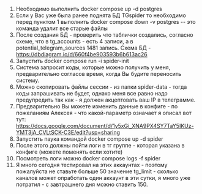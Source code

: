 1. Необходимо выполнить docker compose up -d postgres
2. Если у Вас уже была ранее поднята БД TGspider то необходимо перед пунктом  1  выполнить  docker compose down -v postgres  -- это команда удалит все старые файлы
3. После создания БД - проверить что таблички создались, согласно схеме, что в tg_accounts - есть 4 записи, а в potential_telegram_sources 1481 запись. Схема БД - https://dbdiagram.io/d/660f4be903593b6b613ac26
4. Запустить docker compose run -i spider-init
5. Система запросит коды, которые можно получить у меня, предварительно согласов время, когда Вы будите переносить систему.
6. Можно скопировать файлы сессии - из папки spider-data - тогда коды запрашивать не будет, однако меня все равно надо предупредить так как - я должен акцептовать ваш IP в телеграмме.
7. Предварительно Вы можете изменить данные в конфиге - по пожеланиям Алексея - что какой-параметр означает я описал  вот тут: https://docs.google.com/document/d/1y5xGi_XNA9PX4SY7TaY5IKUz-YMT3jA_CVLtSCK-C3E/edit?usp=sharing
8. Запустить паука командой docker compose up -d spider
9. После этого должны пойти логи в тг группе - которая указана в конфиге (можете поменять если хотите)
10. Посмотреть логи можно docker compose logs -f spider
11. Я много сегодня тестировал на этих аккаунтах - поэтому пожалуйста не ставьте больше 50 значение tg_limit - сколько каналов может опработать один аккаунт в эти сутки, я много уже потратил - с завтрашнего дня можно ставить 150.
